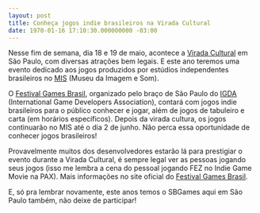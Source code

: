 ```yaml
---
layout: post
title: Conheça jogos indie brasileiros na Virada Cultural
date: 1970-01-16 17:10:30.000000000 -03:00
---
```


Nesse fim de semana, dia 18 e 19 de maio, acontece a [Virada Cultural](http://viradacultural.prefeitura.sp.gov.br/ "Virada Cultura") em São Paulo, com diversas atrações bem legais. E este ano teremos uma evento dedicado aos jogos produzidos por estúdios independentes brasileiros no [MIS](http://www.mis-sp.org.br/ "MIS") (Museu da Imagem e Som).  
  
 O [Festival Games Brasil](http://festivalgamesbrasil.tumblr.com/home "Festival Brasil Games"), organizado pelo braço de São Paulo do [IGDA](http://www.igda.org/ "IGDA") (International Game Developers Association), contará com jogos indie brasileiros para o público conhecer e jogar, além de jogos de tabuleiro e carta (em horários específicos). Depois da virada cultura, os jogos continuarão no MIS até o dia 2 de junho. Não perca essa oportunidade de conhecer jogos brasileiros!

Provavelmente muitos dos desenvolvedores estarão lá para prestigiar o evento durante a Virada Cultural, é sempre legal ver as pessoas jogando seus jogos (isso me lembra a cena do pessoal jogando FEZ no Indie Game Movie na PAX). Mais informações no site oficial do [Festival Games Brasil](http://festivalgamesbrasil.tumblr.com/home "Festival Brasil Games").

E, só pra lembrar novamente, este anos temos o SBGames aqui em São Paulo também, não deixe de participar!


